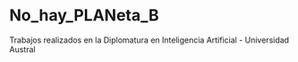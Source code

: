 # No_hay_PLANeta_B
Trabajos realizados en la Diplomatura en Inteligencia Artificial - Universidad Austral
